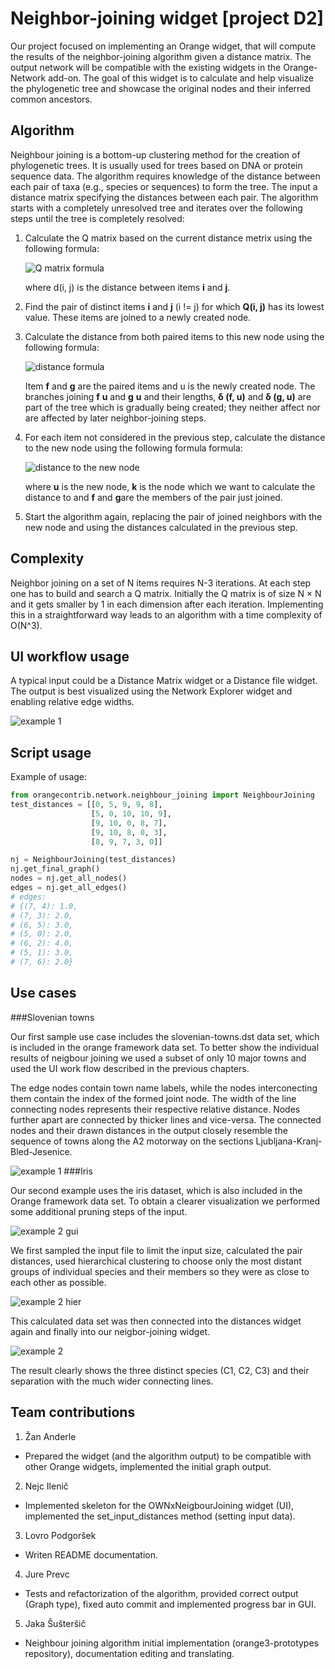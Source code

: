 Neighbor-joining widget [project D2]
====================================
Our project focused on implementing an Orange widget, that will compute the results of the neighbor-joining algorithm given a distance matrix. The output network will be compatible with the existing widgets in the Orange-Network add-on. The goal of this widget is to calculate and help visualize the phylogenetic tree and showcase the original nodes and their inferred common ancestors.

Algorithm
----------
Neighbour joining is a bottom-up clustering method for the creation of phylogenetic trees. It is usually used for trees based on DNA or protein sequence data. The algorithm requires knowledge of the distance between each pair of taxa (e.g., species or sequences) to form the tree.
The input a distance matrix specifying the distances between each pair. The algorithm starts with a completely unresolved tree and iterates over the following steps until the tree is completely resolved:

1. Calculate the Q matrix based on the current distance metrix using the following formula:

    ![Q matrix formula](http://shrani.si/f/p/1w/4QMqxWU0/qmatrix.jpg "Q matrix formula")

    where d(i, j) is the distance between items **i** and **j**.

2. Find the pair of distinct items **i** and **j** (i != j) for which **Q(i, j)** has its lowest value. These items are joined to a newly created node.

3. Calculate the distance from both paired items to this new node using the following formula:

    ![distance formula](http://shrani.si/f/b/wZ/1nJ6SWch/img1.png "distance formula")

    Item **f** and **g** are the paired items and u is the newly created node. The branches joining **f** **u** and **g** **u** and their lengths, **δ (f, u)** and **δ (g, u)** are part of the tree which is gradually being created; they neither affect nor are affected by later neighbor-joining steps.

4. For each item not considered in the previous step, calculate the distance to the new node using the following formula formula:

    ![distance to the new node](http://shrani.si/f/2W/KW/1HavHKL/img2.png "distance to the new node")

    where **u** is the new node, **k** is the node which we want to calculate the distance to and **f** and **g**are the members of the pair just joined.

5. Start the algorithm again, replacing the pair of joined neighbors with the new node and using the distances calculated in the previous step.

Complexity
----------

Neighbor joining on a set of N items requires N-3 iterations. At each step one has to build and search a Q matrix. Initially the Q matrix is of size N × N and it gets smaller by 1 in each dimension after each iteration. Implementing this in a straightforward way leads to an algorithm with a time complexity of O(N^3).

UI workflow usage
-----------------

A typical input could be a Distance Matrix widget or a Distance file widget. The output is best visualized using the Network Explorer widget and enabling relative edge widths.

![example 1](http://shrani.si/f/0/115/2P0vSp1q/screen-shot-2017-01-08-a.png "example 1")

Script usage
--------------
Example of usage:
```python
from orangecontrib.network.neighbour_joining import NeighbourJoining
test_distances = [[0, 5, 9, 9, 8],
                  [5, 0, 10, 10, 9],
                  [9, 10, 0, 8, 7],
                  [9, 10, 8, 0, 3],
                  [8, 9, 7, 3, 0]]

nj = NeighbourJoining(test_distances)
nj.get_final_graph()
nodes = nj.get_all_nodes()
edges = nj.get_all_edges()
# edges:
# {(7, 4): 1.0,
# (7, 3): 2.0,
# (6, 5): 3.0,
# (5, 0): 2.0,
# (6, 2): 4.0,
# (5, 1): 3.0,
# (7, 6): 2.0}
```

Use cases
---------

###Slovenian towns

Our first sample use case includes the slovenian-towns.dst data set, which is included in the orange framework data set. To better show the individual results of neigbour joining we used a subset of only 10 major towns and used the UI work flow described in the previous chapters.

The edge nodes contain town name labels, while the nodes interconecting them contain the index of the formed joint node. The width of the line connecting nodes represents their respective relative distance. Nodes further apart are connected by thicker lines and vice-versa. The connected nodes and their drawn distances in the output closely resemble the sequence of towns along the A2 motorway on the sections Ljubljana-Kranj-Bled-Jesenice.

![example 1](http://shrani.si/f/2H/9j/4IiRAHSr/screenshot-2017-01-07-15.png "example 1")
###Iris

Our second example uses the iris dataset, which is also included in the Orange framework data set. To obtain a clearer visualization we performed some additional pruning steps of the input.

![example 2 gui](http://shrani.si/f/3t/AP/49Nvm6nJ/screenshot-2017-01-08-18.png "example 2 gui")

We first sampled the input file to limit the input size, calculated the pair distances,
used hierarchical clustering to choose only the most distant groups of individual species and their members so they were as close to each other as possible.

![example 2 hier](http://shrani.si/f/3T/i3/1KgDpXco/screenshot-2017-01-08-18.png "example 2 hier")

This calculated data set was then connected into the distances widget again and finally into our neigbor-joining widget.

![example 2](http://shrani.si/f/3q/oh/2FFEuFNT/unspecified123.png "example 2")

The result clearly shows the three distinct species (C1, C2, C3) and their separation with the much wider connecting lines.


Team contributions
-----------

1. Žan Anderle
  * Prepared the widget (and the algorithm output) to be compatible with other Orange widgets, implemented the initial graph output.
2. Nejc Ilenič
  * Implemented skeleton for the OWNxNeigbourJoining widget (UI), implemented the set_input_distances method (setting input data).
3. Lovro Podgoršek
  * Writen README documentation.
4. Jure Prevc
  * Tests and refactorization of the algorithm, provided correct output (Graph type), fixed auto commit and implemented progress bar in GUI.
5. Jaka Šušteršič
  * Neighbour joining algorithm initial implementation (orange3-prototypes repository), documentation editing and translating.
